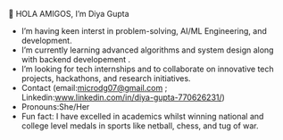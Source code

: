  👋 HOLA AMIGOS, I’m Diya Gupta
-  I’m having keen interst in problem-solving, AI/ML Engineering, and development.
-  I’m currently learning advanced algorithms and system design along with backend developement .
-  I’m looking for tech internships and to collaborate on innovative tech projects, hackathons, and research initiatives. 
-  Contact (email:microdg07@gmail.com ; Linkedin:www.linkedin.com/in/diya-gupta-770626231/)
-  Pronouns:She/Her
-  Fun fact: I have excelled in academics whilst winning national and college level medals in sports like netball, chess, and tug of war.

<!---
Diya-Gupta26/Diya-Gupta26 is a ✨ special ✨ repository because its `README.md` (this file) appears on your GitHub profile.
You can click the Preview link to take a look at your changes.
--->
